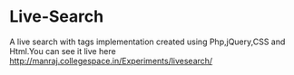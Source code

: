 Live-Search
===========

A live search with tags implementation created using Php,jQuery,CSS and Html.You can see it live here http://manraj.collegespace.in/Experiments/livesearch/
